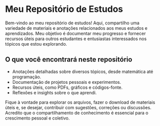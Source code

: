 # Meu Repositório de Estudos

Bem-vindo ao meu repositório de estudos! Aqui, compartilho uma variedade de materiais e anotações relacionados aos meus estudos e aprendizados. Meu objetivo é documentar meu progresso e fornecer recursos úteis para outros estudantes e entusiastas interessados nos tópicos que estou explorando.

## O que você encontrará neste repositório

- Anotações detalhadas sobre diversos tópicos, desde matemática até programação.
- Documentação de projetos pessoais e experimentos.
- Recursos úteis, como PDFs, gráficos e códigos-fonte.
- Reflexões e insights sobre o que aprendi.

Fique à vontade para explorar os arquivos, fazer o download de materiais úteis e, se desejar, contribuir com sugestões, correções ou discussões. Acredito que o compartilhamento de conhecimento é essencial para o crescimento pessoal e coletivo.


